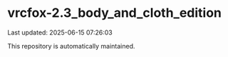 # vrcfox-2.3_body_and_cloth_edition

Last updated: 2025-06-15 07:26:03

This repository is automatically maintained.
